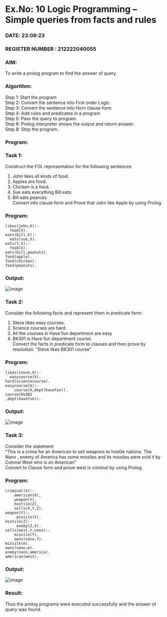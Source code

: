 # Ex.No: 10  Logic Programming –  Simple queries from facts and rules
### DATE: 23:09:23                                                                           
### REGISTER NUMBER : 212222040055
### AIM: 
To write a prolog program to find the answer of query. 
###  Algorithm:
 Step 1: Start the program <br> 
 Step 2: Convert the sentence into First order Logic  <br> 
 Step 3:  Convert the sentence into Horn clause form  <br> 
 Step 4: Add rules and predicates in a program   <br> 
 Step 5:  Pass the query to program. <br> 
 Step 6: Prolog interpreter shows the output and return answer. <br> 
 Step 8:  Stop the program.
### Program:
### Task 1:
Construct the FOL representation for the following sentences <br> 
1.	John likes all kinds of food.  <br> 
2.	Apples are food.  <br> 
3.	Chicken is a food.  <br> 
4.	Sue eats everything Bill eats. <br> 
5.	 Bill eats peanuts  <br> 
   Convert into clause form and Prove that John like Apple by using Prolog. <br> 
### Program:
```
likes(john,X):-
  food(X).
eats(bill,X):-
  eats(sue,X).
eats(Y,X):-
  food(X).
eats(bill,peanuts).
food(apple).
food(chicken).
food(peanuts).
```

### Output:
![image](https://github.com/Hemapriyaranganathan/AI_Lab_2023-24/assets/119476111/51b51811-d6bb-4730-bb7b-664bff35842a)


### Task 2:
Consider the following facts and represent them in predicate form: <br>              
1.	Steve likes easy courses. <br> 
2.	Science courses are hard. <br> 
3. All the courses in Have fun department are easy <br> 
4. BK301 is Have fun department course.<br> 
Convert the facts in predicate form to clauses and then prove by resolution: “Steve likes BK301 course”<br> 

### Program:
```
likes(steve,X):-
  easycourse(X).
hard(sciencecourse).
easycourse(X):-
    course(X,dept(havefun)).
course(bk301
,dept(havefun)).
```
### Output:
![image](https://github.com/Hemapriyaranganathan/AI_Lab_2023-24/assets/119476111/3a3f1a9d-f462-4c95-a4af-c7d52421bdcf)

### Task 3:
Consider the statement <br> 
“This is a crime for an American to sell weapons to hostile nations. The Nano , enemy of America has some missiles and its missiles were sold it by Colonal West who is an American” <br> 
Convert to Clause form and prove west is criminal by using Prolog.<br> 
### Program:
```
criminal(X):-
    american(X),
    weapon(Y),
    hostile(Z),
    sells(X,Y,Z).
weapon(Y):-
     missile(Y).
hostile(Z):-
     enemy(Z,X).
sells(west,Y,nano):-
    missile(Y),
    owns(nano,Y).
missile(m).
owns(nano,m).
enemy(nano,america).
american(west).
```

### Output:
![image](https://github.com/Hemapriyaranganathan/AI_Lab_2023-24/assets/119476111/7a09604f-e581-4d0c-aaf7-8d524c78809e)

### Result:
Thus the prolog programs were executed successfully and the answer of query was found.
